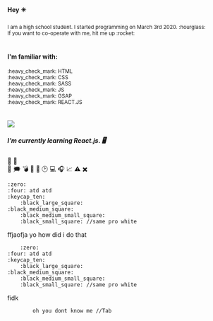 
 
#### Hey :eight_pointed_black_star:

<sub>
I am a high school student. I started programming on March 3rd 2020.  :hourglass:<br>
If you want to co-operate with me, hit me up  :rocket:
</sub>
<br>
<br>

#### I'm familiar with: 
<sub> 
:heavy_check_mark: HTML <br>
:heavy_check_mark: CSS <br>
:heavy_check_mark: SASS <br>
:heavy_check_mark: JS <br>
:heavy_check_mark: GSAP <br> 
:heavy_check_mark: REACT.JS <br>
</sub>
<br>
<br>

<img src="https://media.istockphoto.com/photos/coins-of-various-cryptocurrencies-picture-id1034363382?k=6&m=1034363382&s=612x612&w=0&h=2B_EnrJhsZSOrinzyzmuMmhyMnzRgi2m1mryYwXkYGQ=" />


##### I’m currently learning React.js. :desktop_computer:


:office:
:white_heart:	
:black_heart:
:right_anger_bubble:
:bomb:
:busts_in_silhouette:
			:scroll:
			:clock2:
			:computer:
		:headphones:
:chart_with_upwards_trend:
	:warning:
	:heavy_multiplication_x:
	
	:zero:
	:four: atd atd
	:keycap_ten:
		:black_large_square:
	:black_medium_square:
		:black_medium_small_square:
		:black_small_square: //same pro white

ffjaofja yo how did i do that
		
		:zero:
	:four: atd atd
	:keycap_ten:
		:black_large_square:
	:black_medium_square:
		:black_medium_small_square:
		:black_small_square: //same pro white

fidk

			oh you dont know me //Tab


		
		
		

